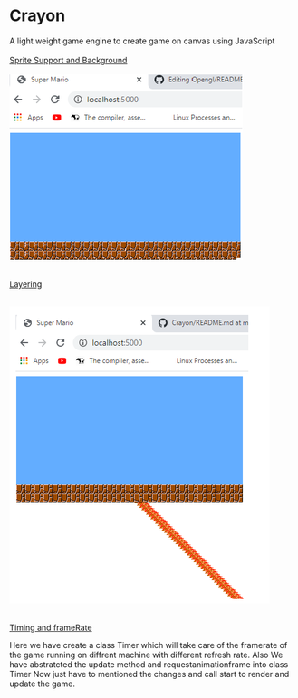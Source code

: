 # Crayon
A light weight game engine to create game on canvas using JavaScript<br/><br/>
[Sprite Support and Background](../../tree/110f6e95ebf5794fc69feea9b39a933364996c95)<br/><br/>
<img src="https://github.com/devanshugarg1994/Crayon/blob/master/Docs/BG.png" />
<br/><br/>

[Layering](../../tree/a4c70cd1b39b82dec59546dbdc87d20db11e9a82)<br/><br/>

<img src="https://github.com/devanshugarg1994/Crayon/blob/master/Docs/Layers.png" />
<br/><br/>

[Timing and frameRate](../../tree/9ebc3e740c2b0caaf2c8c4a77d9b216667054de4)<br/>

Here we have create a class Timer which will take care of the framerate of the game running on diffrent machine with different refresh rate.
Also We have abstratcted the update method and requestanimationframe into class Timer
Now just have to mentioned the changes and call start to render and update the game.
